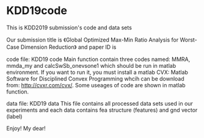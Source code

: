 # KDD19code

This is KDD2019 submission's code and data sets

Our submission title is 《Global Optimized Max-Min Ratio Analysis for Worst-Case Dimension Reduction》 and paper ID is 

code file: KDD19 code
Main function contain three codes named: MMRA, mmda_my and calcSwSb_onevsone1 which should be run in matlab environment. If you want to run it, you must install a matlab CVX: Matlab Software for Disciplined Convex Programming whcih can be download from: http://cvxr.com/cvx/. Some useages of code are shown in matlab function.

data file: KDD19 data
This file contains all processed data sets used in our experiments and each data contains fea structure (features) and gnd vector (label)

Enjoy! My dear!
